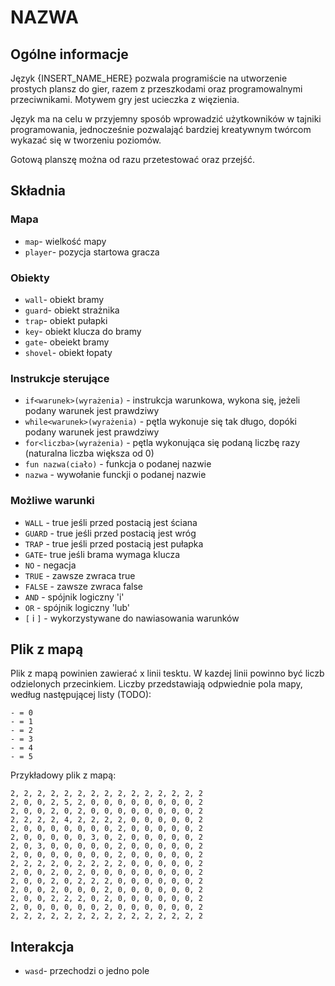 # NAZWA
## Ogólne informacje
Język {INSERT_NAME_HERE} pozwala programiście na utworzenie prostych plansz do gier, razem z przeszkodami oraz programowalnymi przeciwnikami. Motywem gry jest ucieczka z więzienia.

Język ma na celu w przyjemny sposób wprowadzić użytkowników w tajniki programowania, jednocześnie pozwalająć bardziej kreatywnym twórcom wykazać się w tworzeniu poziomów.

Gotową planszę można od razu przetestować oraz przejść.


## Składnia

### Mapa
* ``` map ```- wielkość mapy
* ``` player ```- pozycja startowa gracza

### Obiekty
* ``` wall ```- obiekt bramy
* ``` guard ```- obiekt strażnika
* ``` trap ```- obiekt pułapki
* ``` key ```- obiekt klucza do bramy
* ``` gate ```- obeiekt bramy
* ``` shovel ```- obiekt łopaty


### Instrukcje sterujące
* ```if<warunek>(wyrażenia)``` - instrukcja warunkowa, wykona się, jeżeli podany warunek jest prawdziwy
* ```while<warunek>(wyrażenia)``` - pętla wykonuje się tak długo, dopóki podany warunek jest prawdziwy
* ```for<liczba>(wyrażenia)``` - pętla wykonująca się podaną liczbę razy (naturalna liczba większa od 0)
* ```fun nazwa(ciało)``` - funkcja o podanej nazwie
* ```nazwa``` - wywołanie funckji o podanej nazwie

### Możliwe warunki
* ```WALL``` - true jeśli przed postacią jest ściana
* ```GUARD``` - true jeśli przed postacią jest wróg
* ```TRAP``` -  true jeśli przed postacią jest pułapka
* ``` GATE ```- true jeśli brama wymaga klucza
* ```NO``` - negacja
* ```TRUE``` - zawsze zwraca true
* ```FALSE``` - zawsze zwraca false
* ```AND``` - spójnik logiczny 'i'
* ```OR``` - spójnik logiczny 'lub'
* ```[``` i ```]``` - wykorzystywane do nawiasowania warunków


## Plik z mapą
Plik z mapą powinien zawierać x linii tesktu. W kazdej linii powinno być <size> liczb odzielonych przecinkiem. Liczby przedstawiają odpwiednie pola mapy, według następującej listy (TODO):
```
- = 0
- = 1
- = 2
- = 3
- = 4
- = 5
 ```
Przykładowy plik z mapą:
```
2, 2, 2, 2, 2, 2, 2, 2, 2, 2, 2, 2, 2, 2, 2
2, 0, 0, 2, 5, 2, 0, 0, 0, 0, 0, 0, 0, 0, 2
2, 0, 0, 2, 0, 2, 0, 0, 0, 0, 0, 0, 0, 0, 2
2, 2, 2, 2, 4, 2, 2, 2, 2, 0, 0, 0, 0, 0, 2
2, 0, 0, 0, 0, 0, 0, 0, 2, 0, 0, 0, 0, 0, 2
2, 0, 0, 0, 0, 0, 3, 0, 2, 0, 0, 0, 0, 0, 2
2, 0, 3, 0, 0, 0, 0, 0, 2, 0, 0, 0, 0, 0, 2
2, 0, 0, 0, 0, 0, 0, 0, 2, 0, 0, 0, 0, 0, 2
2, 2, 2, 2, 0, 2, 2, 2, 2, 0, 0, 0, 0, 0, 2
2, 0, 0, 2, 0, 2, 0, 0, 0, 0, 0, 0, 0, 0, 2
2, 0, 0, 2, 0, 2, 2, 2, 0, 0, 0, 0, 0, 0, 2
2, 0, 0, 2, 0, 0, 0, 2, 0, 0, 0, 0, 0, 0, 2
2, 0, 0, 2, 2, 2, 0, 2, 0, 0, 0, 0, 0, 0, 2
2, 0, 0, 0, 0, 0, 0, 2, 0, 0, 0, 0, 0, 0, 2
2, 2, 2, 2, 2, 2, 2, 2, 2, 2, 2, 2, 2, 2, 2
```


## Interakcja
* ``` wasd ```- przechodzi o jedno pole
